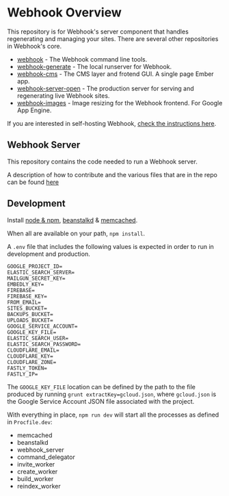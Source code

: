 # Webhook Overview

This repository is for Webhook's server component that handles regenerating and managing your sites. There are several other repositories in Webhook's core.

* [webhook](https://github.com/webhook/webhook) - The Webhook command line tools.
* [webhook-generate](https://github.com/webhook/webhook-generate) - The local runserver for Webhook.
* [webhook-cms](https://github.com/webhook/webhook-cms) - The CMS layer and frotend GUI. A single page Ember app.
* [webhook-server-open](https://github.com/webhook/webhook-server-open) - The production server for serving and regenerating live Webhook sites.
* [webhook-images](https://github.com/webhook/webhook-images) - Image resizing for the Webhook frontend. For Google App Engine.

If you are interested in self-hosting Webhook, [check the instructions here](http://www.webhook.com/docs/self-host-webhook/).

## Webhook Server

This repository contains the code needed to run a Webhook server.

A description of how to contribute and the various files that are in the repo can be found [here](https://github.com/webhook/webhook-server-open/blob/master/Contributing.md)

## Development

Install [node & npm](https://nodejs.org/en/download/), [beanstalkd](http://kr.github.io/beanstalkd/download.html) & [memcached](https://memcached.org/downloads).

When all are available on your path, `npm install`.

A `.env` file that includes the following values is expected in order to run in development and production.

```
GOOGLE_PROJECT_ID=
ELASTIC_SEARCH_SERVER=
MAILGUN_SECRET_KEY=
EMBEDLY_KEY=
FIREBASE=
FIREBASE_KEY=
FROM_EMAIL=
SITES_BUCKET=
BACKUPS_BUCKET=
UPLOADS_BUCKET=
GOOGLE_SERVICE_ACCOUNT=
GOOGLE_KEY_FILE=
ELASTIC_SEARCH_USER=
ELASTIC_SEARCH_PASSWORD=
CLOUDFLARE_EMAIL=
CLOUDFLARE_KEY=
CLOUDFLARE_ZONE=
FASTLY_TOKEN=
FASTLY_IP=
```

The `GOOGLE_KEY_FILE` location can be defined by the path to the file produced by running `grunt extractKey=gcloud.json`, where `gcloud.json` is the Google Service Account JSON file associated with the project.

With everything in place, `npm run dev` will start all the processes as defined in `Procfile.dev`:

- memcached
- beanstalkd
- webhook_server
- command_delegator
- invite_worker
- create_worker
- build_worker
- reindex_worker
